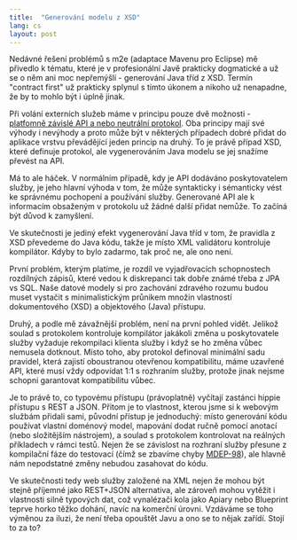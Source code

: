```yaml
---
title:  "Generování modelu z XSD"
lang: cs
layout: post
---
```


Nedávné řešení problémů s m2e (adaptace Mavenu pro Eclipse) mě přivedlo k tématu, které je v profesionální Javě prakticky dogmatické a už se o něm ani moc nepřemýšlí - generování Java tříd z XSD. Termín "contract first" už prakticky splynul s tímto úkonem a nikoho už nenapadne, že by to mohlo být i‎ úplně jinak.

Při volání externích služeb máme v principu pouze dvě možnosti - [platfomně závislé API a nebo neutrální protokol][1]. Oba principy mají své výhody i nevýhody a proto může být v některých případech dobré přidat do aplikace vrstvu převádějící jeden princip na druhý. To je právě případ XSD, které definuje protokol, ale vygenerováním‎ Java modelu se jej snažíme převést na API.

Má to ale háček. V normálním případě, kdy je API dodáváno poskytovatelem služby, je jeho hlavní výhoda v tom, že může syntakticky i sémanticky‎ vést ke správnému pochopení a používání služby. Generované API ale k informacím obsaženým v protokolu už žádné další přidat nemůže. To začíná být důvod k zamyšlení.

Ve skutečnosti je jediný efekt vygenerování Java tříd v tom, že pravidla z XSD převedeme do Java kódu, takže je místo XML validátoru kontroluje kompilátor. Kdyby to bylo zadarmo, tak proč ne, ale ono není.

První problém, kterým platíme, je rozdíl ve vyjadřovacích schopnostech rozdílných zápisů, které vedou k diskrepanci tak dobře známé třeba z JPA vs SQL. Naše datové modely si pro zachování zdravého rozumu budou muset vystačit s minimalistickým‎ průnikem množin vlastností dokumentového (XSD) a objektového (Java) přístupu.

Druhý, a podle mě závažnější problém, není na první pohled vidět. Jelikož soulad s protokolem kontroluje kompilátor jakákoli změna u poskytovatele služby vyžaduje rekompilaci klienta služby i když se ho změna vůbec nemusela dotknout. Místo toho, aby protokol definoval minimální sadu pravidel, která zajistí oboustranou otevřenou kompatibilitu, máme uzavřené API, které musí vždy odpovídat 1:1 s rozhraním služby, protože jinak nejsme schopni garantovat kompatibilitu vůbec.

Je to právě to, co typovému přístupu (právoplatně) vyčítají zastánci hippie přístupu s REST a JSON. Přitom je to vlastnost, kterou jsme si k webovým službám přidali sami, původní přístup je jednoduchý: místo generování kódu používat vlastní doménový model, mapování dodat ručně pomocí anotací (nebo složitějším nástrojem), ‎a soulad s protokolem kontrolovat na reálných příkladech v rámci testů. Nejen že se závislost na rozhraní služby přesune z kompilační fáze do testovací (čímž se zbavíme chyby [MDEP-98][2]), ale hlavně nám nepodstatné změny nebudou zasahovat do kódu.

Ve skutečnosti tedy web služby založené na XML nejen že mohou být stejně příjemné jako REST+JSON alternativa, ale zároveň mohou vytěžit i vlastnosti silně typových dat, což vynalézači kola jako Apiary nebo Blueprint teprve horko těžko dohání, navíc na komerční úrovni. Vzdáváme se toho výměnou za iluzi, že není třeba opouštět Javu a ono se to nějak zařídí. Stojí to za to?

[1]: http://c2.com/cgi/wiki?ApiVsProtocol
[2]: https://issues.apache.org/jira/browse/MDEP-98
